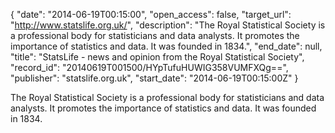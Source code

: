{
  "date": "2014-06-19T00:15:00", 
  "open_access": false, 
  "target_url": "http://www.statslife.org.uk/", 
  "description": "The Royal Statistical Society is a professional body for statisticians and data analysts. It promotes the importance of statistics and data. It was founded in 1834.", 
  "end_date": null, 
  "title": "StatsLife - news and opinion from the Royal Statistical Society", 
  "record_id": "20140619T001500/HYpTufuHUWIG358VUMFXQg==", 
  "publisher": "statslife.org.uk", 
  "start_date": "2014-06-19T00:15:00Z"
}

The Royal Statistical Society is a professional body for statisticians and data analysts. It promotes the importance of statistics and data. It was founded in 1834.